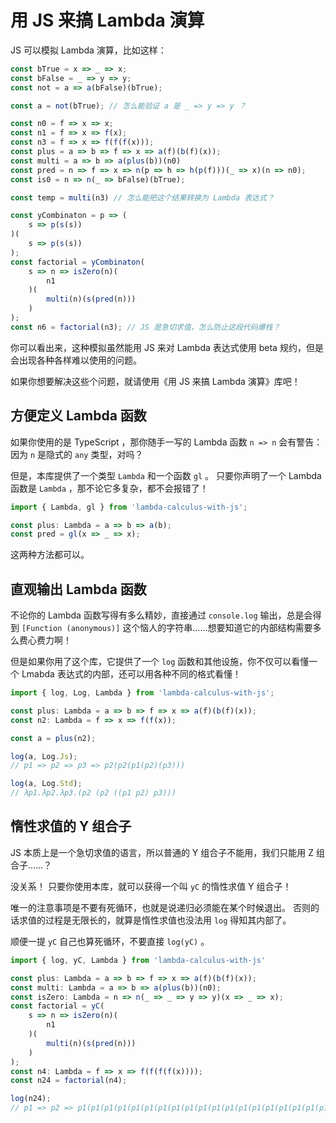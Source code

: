 # 用 JS 来搞 Lambda 演算

JS 可以模拟 Lambda 演算，比如这样：


```js
const bTrue = x => _ => x;
const bFalse = _ => y => y;
const not = a => a(bFalse)(bTrue);

const a = not(bTrue); // 怎么能验证 a 是 _ => y => y ？

const n0 = f => x => x;
const n1 = f => x => f(x);
const n3 = f => x => f(f(f(x)));
const plus = a => b => f => x => a(f)(b(f)(x));
const multi = a => b => a(plus(b))(n0)
const pred = n => f => x => n(p => h => h(p(f)))(_ => x)(n => n0);
const is0 = n => n(_ => bFalse)(bTrue);

const temp = multi(n3) // 怎么能把这个结果转换为 Lambda 表达式？

const yCombinaton = p => (
    s => p(s(s))
)(
    s => p(s(s))
);
const factorial = yCombinaton(
	s => n => isZero(n)(
		n1
	)(
		multi(n)(s(pred(n)))
	)
);
const n6 = factorial(n3); // JS 是急切求值，怎么防止这段代码爆栈？
```

你可以看出来，这种模拟虽然能用 JS 来对 Lambda 表达式使用 beta 规约，但是会出现各种各样难以使用的问题。

如果你想要解决这些个问题，就请使用《用 JS 来搞 Lambda 演算》库吧！

## 方便定义 Lambda 函数

如果你使用的是 TypeScript ，那你随手一写的 Lambda 函数 `n => n` 会有警告：因为 `n` 是隐式的 `any` 类型，对吗？

但是，本库提供了一个类型 `Lambda` 和一个函数 `gl` 。
只要你声明了一个 Lambda 函数是 `Lambda` ，那不论它多复杂，都不会报错了！

```ts
import { Lambda, gl } from 'lambda-calculus-with-js';

const plus: Lambda = a => b => a(b);
const pred = gl(x => _ => x);
```

这两种方法都可以。

## 直观输出 Lambda 函数

不论你的 Lambda 函数写得有多么精妙，直接通过 `console.log` 输出，总是会得到 `[Function (anonymous)]` 这个恼人的字符串……想要知道它的内部结构需要多么费心费力啊！

但是如果你用了这个库，它提供了一个 `log` 函数和其他设施，你不仅可以看懂一个 Lmabda 表达式的内部，还可以用各种不同的格式看懂！

```ts
import { log, Log, Lambda } from 'lambda-calculus-with-js';

const plus: Lambda = a => b => f => x => a(f)(b(f)(x));
const n2: Lambda = f => x => f(f(x));

const a = plus(n2);

log(a, Log.Js);
// p1 => p2 => p3 => p2(p2(p1(p2)(p3)))

log(a, Log.Std);
// λp1.λp2.λp3.(p2 (p2 ((p1 p2) p3)))
```

## 惰性求值的 Y 组合子

JS 本质上是一个急切求值的语言，所以普通的 Y 组合子不能用，我们只能用 Z 组合子……？

没关系！
只要你使用本库，就可以获得一个叫 `yC` 的惰性求值 Y 组合子！

唯一的注意事项是不要有死循环，也就是说递归必须能在某个时候退出。
否则的话求值的过程是无限长的，就算是惰性求值也没法用 `log` 得知其内部了。

顺便一提 `yC` 自己也算死循环，不要直接 `log(yC)` 。

```ts
import { log, yC, Lambda } from 'lambda-calculus-with-js'

const plus: Lambda = a => b => f => x => a(f)(b(f)(x));
const multi: Lambda = a => b => a(plus(b))(n0);
const isZero: Lambda = n => n(_ => _ => y => y)(x => _ => x);
const factorial = yC(
	s => n => isZero(n)(
		n1
	)(
		multi(n)(s(pred(n)))
	)
);
const n4: Lambda = f => x => f(f(f(f(x))));
const n24 = factorial(n4);

log(n24);
// p1 => p2 => p1(p1(p1(p1(p1(p1(p1(p1(p1(p1(p1(p1(p1(p1(p1(p1(p1(p1(p1(p1(p1(p1(p1(p1(p2))))))))))))))))))))))))
```


